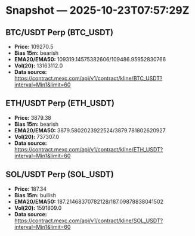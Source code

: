 # Snapshot — 2025-10-23T07:57:29Z

## BTC/USDT Perp (BTC_USDT)
- **Price:** 109270.5
- **Bias 15m:** bearish
- **EMA20/EMA50:** 109319.14575382606/109486.95952830766
- **Vol(20):** 13163112.0
- **Data source:** https://contract.mexc.com/api/v1/contract/kline/BTC_USDT?interval=Min1&limit=60

## ETH/USDT Perp (ETH_USDT)
- **Price:** 3879.38
- **Bias 15m:** bearish
- **EMA20/EMA50:** 3879.5802023922524/3879.781802620927
- **Vol(20):** 737307.0
- **Data source:** https://contract.mexc.com/api/v1/contract/kline/ETH_USDT?interval=Min1&limit=60

## SOL/USDT Perp (SOL_USDT)
- **Price:** 187.34
- **Bias 15m:** bullish
- **EMA20/EMA50:** 187.21468370782128/187.09878838041502
- **Vol(20):** 1591809.0
- **Data source:** https://contract.mexc.com/api/v1/contract/kline/SOL_USDT?interval=Min1&limit=60
